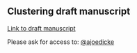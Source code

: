## Clustering draft manuscript

[Link to draft manuscript](https://unioxfordnexus-my.sharepoint.com/:w:/r/personal/orms0908_ox_ac_uk/Documents/EHDEN/STUDY-A-THON/W3_Clustering/W3_DraftManuscript.docx?d=w9bee35a760b44f93ab5e25a6e443a6e8&csf=1&web=1)

Please ask for access to: [@ajoedicke](https://github.com/ajoedicke)

